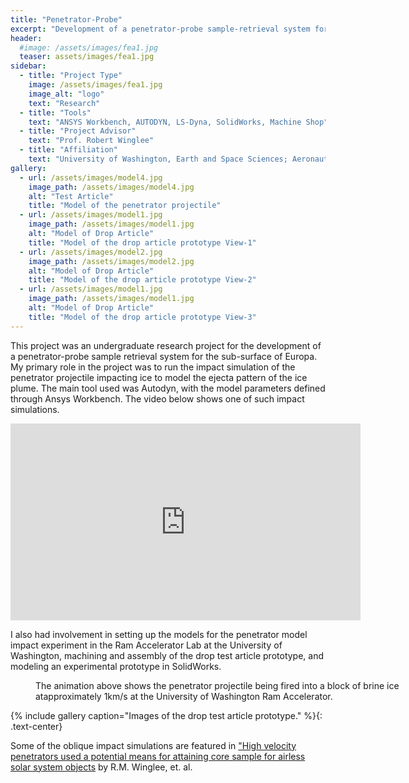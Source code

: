 ```yaml
---
title: "Penetrator-Probe"
excerpt: "Development of a penetrator-probe sample-retrieval system for Europa."
header:
  #image: /assets/images/fea1.jpg
  teaser: assets/images/fea1.jpg
sidebar:
  - title: "Project Type"
    image: /assets/images/fea1.jpg
    image_alt: "logo"
    text: "Research"
  - title: "Tools"
    text: "ANSYS Workbench, AUTODYN, LS-Dyna, SolidWorks, Machine Shop"
  - title: "Project Advisor"
    text: "Prof. Robert Winglee"
  - title: "Affiliation"
    text: "University of Washington, Earth and Space Sciences; Aeronautics & Astronautics"
gallery:
  - url: /assets/images/model4.jpg
    image_path: /assets/images/model4.jpg
    alt: "Test Article"
    title: "Model of the penetrator projectile"
  - url: /assets/images/model1.jpg
    image_path: /assets/images/model1.jpg
    alt: "Model of Drop Article"
    title: "Model of the drop article prototype View-1"
  - url: /assets/images/model2.jpg
    image_path: /assets/images/model2.jpg
    alt: "Model of Drop Article"
    title: "Model of the drop article prototype View-2"
  - url: /assets/images/model1.jpg
    image_path: /assets/images/model1.jpg
    alt: "Model of Drop Article"
    title: "Model of the drop article prototype View-3" 
---
```


This project was an undergraduate research project for the development of a penetrator-probe sample retrieval system for the sub-surface of Europa. My primary role in the project was to run the impact simulation of the penetrator projectile impacting ice to model the ejecta pattern of the ice plume. The main tool used was Autodyn, with the model parameters defined through Ansys Workbench. The video below shows one of such impact simulations.

<iframe width="560" height="315" src="https://www.youtube.com/embed/6ykE8xCLknQ" frameborder="0" allow="accelerometer; autoplay; encrypted-media; gyroscope; picture-in-picture" allowfullscreen></iframe>

I also had involvement in setting up the models for the penetrator model impact experiment in the Ram Accelerator Lab at the University of Washington, machining and assembly of the drop test article prototype, and modeling an experimental prototype in SolidWorks.

<figure style="width: 600px" class="align-center">
  <img src="{{ site.url }}{{ site.baseurl }}/assets/images/ram.gif" alt="">
  <figcaption>The animation above shows the penetrator projectile being fired into a block of brine ice atapproximately 1km/s at the University of Washington Ram Accelerator.</figcaption>
</figure>

{% include gallery caption="Images of the drop test article prototype." %}{: .text-center}

Some of the oblique impact simulations are featured in ["High velocity penetrators used a potential means for attaining core sample for airless solar system objects](https://www.sciencedirect.com/science/article/pii/S0094576516313972) by R.M. Winglee, et. al.
